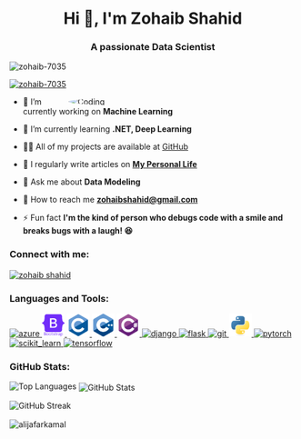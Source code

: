 <h1 align="center">Hi 👋, I'm Zohaib Shahid</h1>
<h3 align="center">A passionate Data Scientist</h3>

<p align="left"> <img src="https://komarev.com/ghpvc/?username=zohaib-7035&label=Profile%20views&color=0e75b6&style=flat" alt="zohaib-7035" /> </p>

<p align="left"> <a href="https://github.com/ryo-ma/github-profile-trophy"><img src="https://github-profile-trophy.vercel.app/?username=zohaib-7035" alt="zohaib-7035" /></a> </p>

<img align="right" alt="Coding" width="400" src="https://media.giphy.com/media/qgQUggAC3Pfv687qPC/giphy.gif" style="border-radius: 50%">

- 🔬 I’m currently working on **Machine Learning**

- 🌱 I’m currently learning **.NET, Deep Learning**

- 👨‍💻 All of my projects are available at [GitHub](https://github.com/zohaib-7035)

- 📝 I regularly write articles on **[My Personal Life](#)**

- 💬 Ask me about **Data Modeling**

- 📨 How to reach me **zohaibshahid@gmail.com**

- ⚡ Fun fact **I'm the kind of person who debugs code with a smile and breaks bugs with a laugh! 😆**

<h3 align="left">Connect with me:</h3>
<p align="left">
<a href="https://linkedin.com/in/zohaib-shahid" target="blank"><img align="center" src="https://raw.githubusercontent.com/rahuldkjain/github-profile-readme-generator/master/src/images/icons/Social/linked-in-alt.svg" alt="zohaib shahid" height="30" width="40" /></a>
</p>

<h3 align="left">Languages and Tools:</h3>
<p align="left"> 
    <a href="https://azure.microsoft.com/en-in/" target="_blank"> <img src="https://www.vectorlogo.zone/logos/microsoft_azure/microsoft_azure-icon.svg" alt="azure" width="40" height="40"/> </a> 
    <a href="https://getbootstrap.com" target="_blank"> <img src="https://raw.githubusercontent.com/devicons/devicon/master/icons/bootstrap/bootstrap-plain-wordmark.svg" alt="bootstrap" width="40" height="40"/> </a>
    <a href="https://www.cprogramming.com/" target="_blank"> <img src="https://raw.githubusercontent.com/devicons/devicon/master/icons/c/c-original.svg" alt="c" width="40" height="40"/> </a>
    <a href="https://www.w3schools.com/cpp/" target="_blank"> <img src="https://raw.githubusercontent.com/devicons/devicon/master/icons/cplusplus/cplusplus-original.svg" alt="cplusplus" width="40" height="40"/> </a>
    <a href="https://www.w3schools.com/cs/" target="_blank"> <img src="https://raw.githubusercontent.com/devicons/devicon/master/icons/csharp/csharp-original.svg" alt="csharp" width="40" height="40"/> </a>
    <a href="https://www.djangoproject.com/" target="_blank"> <img src="https://cdn.worldvectorlogo.com/logos/django.svg" alt="django" width="40" height="40"/> </a>
    <a href="https://flask.palletsprojects.com/" target="_blank"> <img src="https://www.vectorlogo.zone/logos/pocoo_flask/pocoo_flask-icon.svg" alt="flask" width="40" height="40"/> </a>
    <a href="https://git-scm.com/" target="_blank"> <img src="https://www.vectorlogo.zone/logos/git-scm/git-scm-icon.svg" alt="git" width="40" height="40"/> </a>
    <a href="https://www.python.org" target="_blank"> <img src="https://raw.githubusercontent.com/devicons/devicon/master/icons/python/python-original.svg" alt="python" width="40" height="40"/> </a>
    <a href="https://pytorch.org/" target="_blank"> <img src="https://www.vectorlogo.zone/logos/pytorch/pytorch-icon.svg" alt="pytorch" width="40" height="40"/> </a>
    <a href="https://scikit-learn.org/" target="_blank"> <img src="https://upload.wikimedia.org/wikipedia/commons/0/05/Scikit_learn_logo_small.svg" alt="scikit_learn" width="40" height="40"/> </a>
    <a href="https://www.tensorflow.org" target="_blank"> <img src="https://www.vectorlogo.zone/logos/tensorflow/tensorflow-icon.svg" alt="tensorflow" width="40" height="40"/> </a>
</p>

<h3 align="left">GitHub Stats:</h3>
<p><img align="left" src="https://github-readme-stats.vercel.app/api/top-langs?username=zohaib-7035&show_icons=true&locale=en&layout=compact" alt="Top Languages" /></p>

<p>&nbsp;<img align="center" src="https://github-readme-stats.vercel.app/api?username=zohaib-7035&show_icons=true&locale=en" alt="GitHub Stats" /></p>

<img align="center" src="https://streak-stats.demolab.com/?user=zohaib-7035" alt="GitHub Streak" />
<p><img align="center" src="https://github-readme-streak-stats.herokuapp.com/?user=alijafarkamal&" alt="alijafarkamal" /></p>
